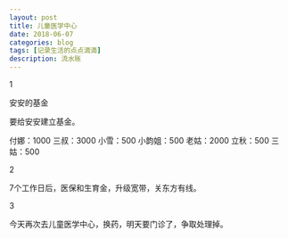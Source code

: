 ```yaml
---
layout: post
title: 儿童医学中心
date: 2018-06-07
categories: blog
tags: [记录生活的点点滴滴]
description: 流水账
---
```


1 

安安的基金

要给安安建立基金。

付娜：1000
三叔：3000
小雪：500
小韵姐：500
老姑：2000
立秋：500
三姑：500

2

7个工作日后，医保和生育金，升级宽带，关东方有线。

3

今天再次去儿童医学中心，换药，明天要门诊了，争取处理掉。

